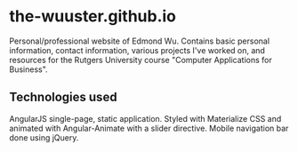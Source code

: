 # the-wuuster.github.io
Personal/professional website of Edmond Wu. Contains basic personal information, contact information, various projects I've worked on, and resources for the Rutgers University course "Computer Applications for Business".

## Technologies used
AngularJS single-page, static application. Styled with Materialize CSS and animated with Angular-Animate with a slider directive. Mobile navigation bar done using jQuery.
